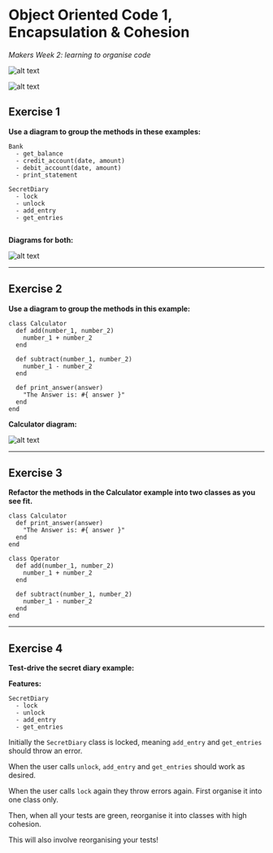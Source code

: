 # Object Oriented Code 1, Encapsulation & Cohesion

*Makers Week 2: learning to organise code*

![alt text](http://res.cloudinary.com/dani-devs-and-designs/image/upload/v1531991951/cohesion_ozukz0.png)

![alt text](http://res.cloudinary.com/dani-devs-and-designs/image/upload/v1531991963/cohesion_antonymn_y8z7fg.png)

## Exercise 1

**Use a diagram to group the methods in these examples:**

```
Bank
  - get_balance
  - credit_account(date, amount)
  - debit_account(date, amount)
  - print_statement

```

```
SecretDiary
  - lock
  - unlock
  - add_entry
  - get_entries
  
```

**Diagrams for both:**

![alt text](http://res.cloudinary.com/dani-devs-and-designs/image/upload/v1531911853/OOC__Encapsulation_Cohesion_ap91lo.jpg)

----------------------

## Exercise 2

**Use a diagram to group the methods in this example:**


```
class Calculator
  def add(number_1, number_2)
    number_1 + number_2
  end

  def subtract(number_1, number_2)
    number_1 - number_2
  end

  def print_answer(answer)
    "The Answer is: #{ answer }"
  end
end
```

**Calculator diagram:**

![alt text](http://res.cloudinary.com/dani-devs-and-designs/image/upload/v1531909441/Calculator_Diagram_z4etth.jpg)

------------------------

## Exercise 3

**Refactor the methods in the Calculator example into two classes as you see fit.**

```
class Calculator
  def print_answer(answer)
    "The Answer is: #{ answer }"
  end
end

class Operator
  def add(number_1, number_2)
    number_1 + number_2
  end

  def subtract(number_1, number_2)
    number_1 - number_2
  end
end
```

---------------------------

## Exercise 4

**Test-drive the secret diary example:**

**Features:**

```
SecretDiary
  - lock
  - unlock
  - add_entry
  - get_entries
  ```

Initially the `SecretDiary` class is locked, meaning `add_entry` and `get_entries` should throw an error.

When the user calls `unlock`, `add_entry` and `get_entries` should work as desired.

When the user calls `lock` again they throw errors again.
First organise it into one class only.

Then, when all your tests are green, reorganise it into classes with high cohesion.

This will also involve reorganising your tests!
